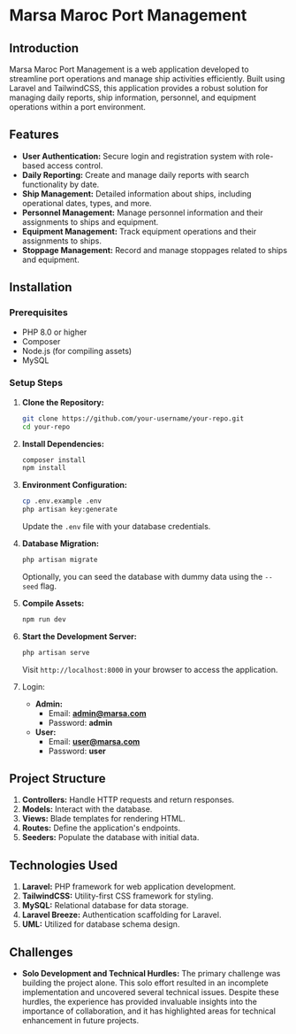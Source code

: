 # Marsa Maroc Port Management

## Introduction

Marsa Maroc Port Management is a web application developed to streamline port operations and manage ship activities efficiently. Built using Laravel and TailwindCSS, this application provides a robust solution for managing daily reports, ship information, personnel, and equipment operations within a port environment.

## Features

- **User Authentication:** Secure login and registration system with role-based access control.
- **Daily Reporting:** Create and manage daily reports with search functionality by date.
- **Ship Management:** Detailed information about ships, including operational dates, types, and more.
- **Personnel Management:** Manage personnel information and their assignments to ships and equipment.
- **Equipment Management:** Track equipment operations and their assignments to ships.
- **Stoppage Management:** Record and manage stoppages related to ships and equipment.

## Installation

### Prerequisites

- PHP 8.0 or higher
- Composer
- Node.js (for compiling assets)
- MySQL

### Setup Steps

1. **Clone the Repository:**

   ```bash
   git clone https://github.com/your-username/your-repo.git
   cd your-repo
    ```

2. **Install Dependencies:**

   ```bash
   composer install
   npm install
   ```

3. **Environment Configuration:**

    ```bash
    cp .env.example .env
    php artisan key:generate
    ```

    Update the `.env` file with your database credentials.

4. **Database Migration:**

    ```bash
    php artisan migrate
    ```

    Optionally, you can seed the database with dummy data using the `--seed` flag.

5. **Compile Assets:**

    ```bash
    npm run dev
    ```

6. **Start the Development Server:**

    ```bash
    php artisan serve
    ```

    Visit `http://localhost:8000` in your browser to access the application.

7. Login:
    - **Admin:**
        - Email: **admin@marsa.com**
        - Password: **admin**
    - **User:**
        - Email: **user@marsa.com**
        - Password: **user**

## Project Structure

1. **Controllers:** Handle HTTP requests and return responses.
2. **Models:** Interact with the database.
3. **Views:** Blade templates for rendering HTML.
4. **Routes:** Define the application's endpoints.
5. **Seeders:** Populate the database with initial data.

## Technologies Used

1. **Laravel:** PHP framework for web application development.
2. **TailwindCSS:** Utility-first CSS framework for styling.
3. **MySQL:** Relational database for data storage.
4. **Laravel Breeze:** Authentication scaffolding for Laravel.
5. **UML:** Utilized for database schema design.

## Challenges 

- **Solo Development and Technical Hurdles:** The primary challenge was building the project alone. This solo effort resulted in an incomplete implementation and uncovered several technical issues. Despite these hurdles, the experience has provided invaluable insights into the importance of collaboration, and it has highlighted areas for technical enhancement in future projects.
